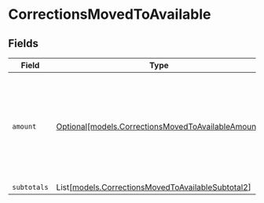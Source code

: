 # CorrectionsMovedToAvailable


## Fields

| Field                                                                                                  | Type                                                                                                   | Required                                                                                               | Description                                                                                            |
| ------------------------------------------------------------------------------------------------------ | ------------------------------------------------------------------------------------------------------ | ------------------------------------------------------------------------------------------------------ | ------------------------------------------------------------------------------------------------------ |
| `amount`                                                                                               | [Optional[models.CorrectionsMovedToAvailableAmount]](../models/correctionsmovedtoavailableamount.md)   | :heavy_minus_sign:                                                                                     | In v2 endpoints, monetary amounts are represented as objects with a `currency` and `value` field.      |
| `subtotals`                                                                                            | List[[models.CorrectionsMovedToAvailableSubtotal2](../models/correctionsmovedtoavailablesubtotal2.md)] | :heavy_minus_sign:                                                                                     | N/A                                                                                                    |